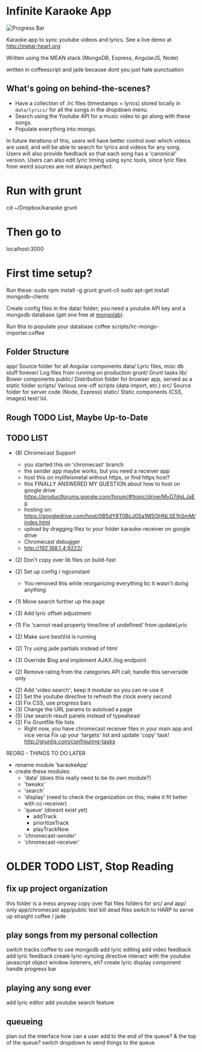 # Infinite Karaoke App
![Progress Bar](http://progressed.io/bar/30?title=progress)

Karaoke app to sync youtube videos and lyrics. See a live demo at http://metal-heart.org

Written using the MEAN stack (MongoDB, Express, AngularJS, Node)

written in coffeescript and jade because dont you just hate punctuation

## What's going on behind-the-scenes?
- Have a collection of .lrc files (timestamps + lyrics) stored locally in `data/lyrics/` for all the songs in the dropdown menu.
- Search using the Youtube API for a music video to go along with these songs.
- Populate everything into mongo.

In future iterations of this, users will have better control over which videos are used, and will be able to search for lyrics and videos for any song. Users will also provide feedback so that each song has a 'canonical' version. Users can also edit lyric timing using sync tools, since lyric files from weird sources are not always perfect.

# Run with grunt
cd ~/Dropbox/karaoke
grunt

# Then go to
localhost:3000

# First time setup?
Run these:
sudo npm install -g grunt grunt-cli
sudo apt-get install mongodb-clients

Create config files in the data/ folder; you need a youtube API key and a mongodb database (get one free at [mongolab](http://mongolab.com)).

Run this to populate your database
coffee scripts/lrc-mongo-importer.coffee

## Folder Structure
app/
  Source folder for all Angular components
data/
  Lyric files, misc db stuff
forever/
  Log files from running on production
grunt/
  Grunt tasks
lib/
  Bower components
public/
  Distribution folder for browser app, served as a static folder
scripts/
  Various one-off scripts (data import, etc.)
src/
  Source folder for server code (Node, Express)
static/
  Static components (CSS, images)
test/
  lol.


## Rough TODO List, Maybe Up-to-Date


## TODO LIST
- (8) Chromecast Support
  + you started this on 'chromecast' branch
  + the sender app maybe works, but you need a receiver app
  + host this on mylifeismetal without https, or find https host?
  + this FINALLY ANSWERED MY QUESTION about how to host on google drive
    https://productforums.google.com/forum/#!topic/drive/MyD7dgLJaEo
  + hosting on:
    https://googledrive.com/host/0B5dY8T0BcJ0Sa1M5OHNLSE1hSmM/index.html
  + upload by dragging filez to your folder karaoke-receiver on google drive
  + Chromecast debugger
  + http://192.168.1.4:9222/

- (2) Don't copy over lib files on build-fast
- (2) Set up config / ngconstant
    + You removed this while reorganizing everything bc it wasn't 
      doing anything
- (1) Move search further up the page
- (3) Add lyric offset adjustment
- (1) Fix 'cannot read property time/line of undefined' from updateLyric
- (2) Make sure bestVid is running
- (2) Try using jade partials instead of html
- (3) Override $log and implement AJAX /log endpoint
- (2) Remove rating from the categories API call; handle this serverside only



+ (2) Add 'video search'; keep it modular so you can re-use it
+ (2) Set the youtube directive to refresh the clock every second
+ (3) Fix CSS, use progress bars
+ (3) Change the URL params to autoload a page
+ (5) Use search result panels instead of typeahead
+ (2) Fix Gruntfile file lists
  + Right now, you have chromecast receiver files in your main app
    and vice versa
    Fix up your 'targets' list and update 'copy' task!
    http://gruntjs.com/configuring-tasks



REORG - THINGS TO DO LATER
- rename module 'karaokeApp'
- create these modules:
  + 'data' (does this really need to be its own module?)
  + 'tweaks'
  + 'search'
  + 'display' (need to check the organization on this; make it fit better with cc-receiver)
  + 'queue' (doesnt exist yet)
    * addTrack
    * prioritizeTrack
    * playTrackNow
  + 'chromecast-sender'
  + 'chromecast-receiver'


# OLDER TODO LIST, Stop Reading

fix up project organization
---------------------
this folder is a mess anyway
copy over flat files
folders for src/ and app/ only 
  app/chromecast
  app/public
  test
kill dead files
switch to HARP to serve up straight coffee / jade

play songs from my personal collection
--------------------------------------
switch tracks.coffee to use mongodb
add lyric editing
add video feedback
add lyric feedback
create lyric-syncing directive
  interact with the youtube javascript object
    window listeners, eh?
  create lyric display component
  handle progress bar


playing any song ever
---------------------
add lyric editor
add youtube search feature

queueing
--------
plan out the interface
  how can a user add to the end of the queue? 
  & the top of the queue?
switch dropdown to send things to the queue


